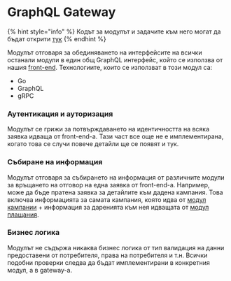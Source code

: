 # GraphQL Gateway

{% hint style="info" %}
Кодът за модулът и задачите към него могат да бъдат открити [тук](https://github.com/podkrepi-bg/graphql-gateway)
{% endhint %}

Модулът отговаря за обединяването на интерфейсите на всички останали модули в един общ GraphQL интерфейс, който се използва от нашия [front-end](frontend.md). Технологиите, които се използват в този модул са:

* Go
* GraphQL
* gRPC

### Аутентикация и ауторизация

Модулът се грижи за потвърждаването на идентичността на всяка заявка идваща от front-end-a. Тази част все още не е имплементирана, когато това се случи повече детайли ще се появят и тук.

### Събиране на информация

Модулът отговаря за събирането на информация от различните модули за връщането на отговор на една заявка от front-end-a. Например, може да бъде пратена заявка за детайлите към дадена кампания. Това включва информацията за самата кампания, която идва от [модул кампании](modul-kampanii.md) + информация за даренията към нея идващата от [модул плащания](modul-plashaniya.md).

### Бизнес логика

Модулът не съдържа никаква бизнес логика от тип валидация на данни предоставени от потребителя, права на потребителя и т.н. Всички подобни проверки следва да бъдат имплементирани в конкретния модул, а в gateway-a.



